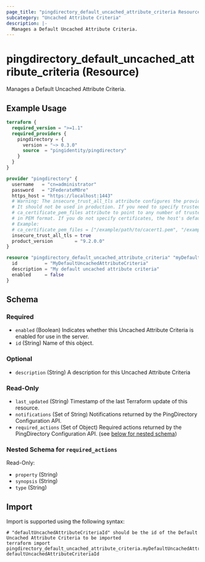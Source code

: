 ```yaml
---
page_title: "pingdirectory_default_uncached_attribute_criteria Resource - terraform-provider-pingdirectory"
subcategory: "Uncached Attribute Criteria"
description: |-
  Manages a Default Uncached Attribute Criteria.
---
```


# pingdirectory_default_uncached_attribute_criteria (Resource)

Manages a Default Uncached Attribute Criteria.

## Example Usage

```terraform
terraform {
  required_version = ">=1.1"
  required_providers {
    pingdirectory = {
      version = "~> 0.3.0"
      source  = "pingidentity/pingdirectory"
    }
  }
}

provider "pingdirectory" {
  username   = "cn=administrator"
  password   = "2FederateM0re"
  https_host = "https://localhost:1443"
  # Warning: The insecure_trust_all_tls attribute configures the provider to trust any certificate presented by the PingDirectory server.
  # It should not be used in production. If you need to specify trusted CA certificates, use the
  # ca_certificate_pem_files attribute to point to any number of trusted CA certificate files
  # in PEM format. If you do not specify certificates, the host's default root CA set will be used.
  # Example:
  # ca_certificate_pem_files = ["/example/path/to/cacert1.pem", "/example/path/to/cacert2.pem"]
  insecure_trust_all_tls = true
  product_version        = "9.2.0.0"
}

resource "pingdirectory_default_uncached_attribute_criteria" "myDefaultUncachedAttributeCriteria" {
  id          = "MyDefaultUncachedAttributeCriteria"
  description = "My default uncached attribute criteria"
  enabled     = false
}
```

<!-- schema generated by tfplugindocs -->
## Schema

### Required

- `enabled` (Boolean) Indicates whether this Uncached Attribute Criteria is enabled for use in the server.
- `id` (String) Name of this object.

### Optional

- `description` (String) A description for this Uncached Attribute Criteria

### Read-Only

- `last_updated` (String) Timestamp of the last Terraform update of this resource.
- `notifications` (Set of String) Notifications returned by the PingDirectory Configuration API.
- `required_actions` (Set of Object) Required actions returned by the PingDirectory Configuration API. (see [below for nested schema](#nestedatt--required_actions))

<a id="nestedatt--required_actions"></a>
### Nested Schema for `required_actions`

Read-Only:

- `property` (String)
- `synopsis` (String)
- `type` (String)

## Import

Import is supported using the following syntax:

```shell
# "defaultUncachedAttributeCriteriaId" should be the id of the Default Uncached Attribute Criteria to be imported
terraform import pingdirectory_default_uncached_attribute_criteria.myDefaultUncachedAttributeCriteria defaultUncachedAttributeCriteriaId
```

